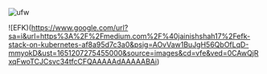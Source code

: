 ![ufw](https://user-images.githubusercontent.com/97789851/156337826-01ccf2f6-c7b3-448a-b9f6-7ef066039c10.png)


![EFK)(https://www.google.com/url?sa=i&url=https%3A%2F%2Fmedium.com%2F%40jainishshah17%2Fefk-stack-on-kubernetes-af8a95d7c3a0&psig=AOvVaw1BuJgH56QbOfLqD-mmyokD&ust=1651207275455000&source=images&cd=vfe&ved=0CAwQjRxqFwoTCJCsvc34tfcCFQAAAAAdAAAAABAi)